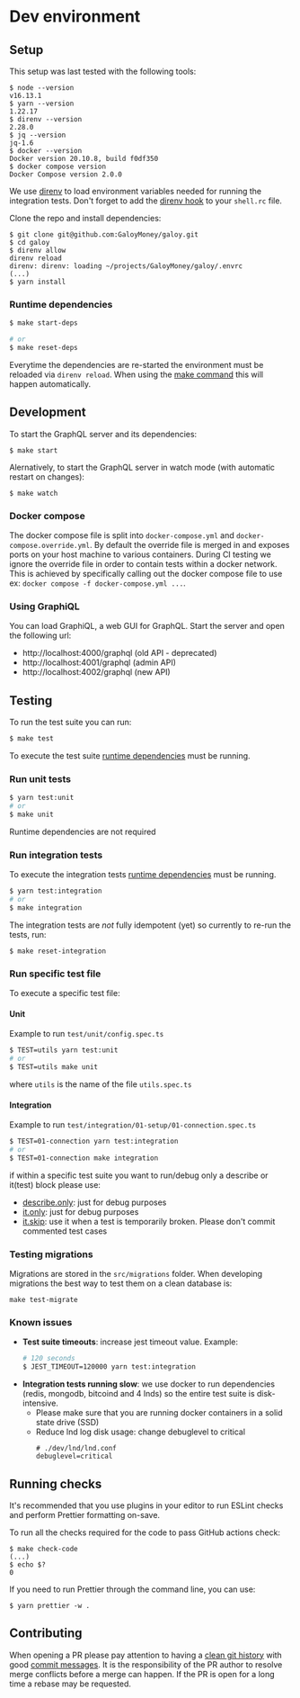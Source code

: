 # Dev environment

## Setup

This setup was last tested with the following tools:
```
$ node --version
v16.13.1
$ yarn --version
1.22.17
$ direnv --version
2.28.0
$ jq --version
jq-1.6
$ docker --version
Docker version 20.10.8, build f0df350
$ docker compose version
Docker Compose version 2.0.0
```

We use [direnv](https://direnv.net) to load environment variables needed for running the integration tests.
Don't forget to add the [direnv hook](https://direnv.net/docs/hook.html) to your `shell.rc` file.

Clone the repo and install dependencies:
```
$ git clone git@github.com:GaloyMoney/galoy.git
$ cd galoy
$ direnv allow
direnv reload
direnv: direnv: loading ~/projects/GaloyMoney/galoy/.envrc
(...)
$ yarn install
```

### Runtime dependencies

```bash
$ make start-deps

# or
$ make reset-deps
```
Everytime the dependencies are re-started the environment must be reloaded via `direnv reload`. When using the [make command](../Makefile) this will happen automatically.

## Development

To start the GraphQL server and its dependencies:
```
$ make start
```

Alernatively, to start the GraphQL server in watch mode (with automatic restart on changes):
```
$ make watch
```

### Docker compose

The docker compose file is split into  `docker-compose.yml` and `docker-compose.override.yml`. By default the override file is merged in and exposes ports on your host machine to various containers. During CI testing we ignore the override file in order to contain tests within a docker network. This is achieved by specifically calling out the docker compose file to use ex: `docker compose -f docker-compose.yml ...`.

### Using GraphiQL

You can load GraphiQL, a web GUI for GraphQL. Start the server and open the following url:

- http://localhost:4000/graphql (old API - deprecated)
- http://localhost:4001/graphql (admin API)
- http://localhost:4002/graphql (new API)


## Testing

To run the test suite you can run:

```bash
$ make test
```
To execute the test suite [runtime dependencies](#runtime-dependencies) must be running.

### Run unit tests

```bash
$ yarn test:unit
# or
$ make unit
```

Runtime dependencies are not required

### Run integration tests

To execute the integration tests [runtime dependencies](#runtime-dependencies) must be running.

```bash
$ yarn test:integration
# or
$ make integration
```

The  integration tests are *not* fully idempotent (yet) so currently to re-run the tests, run:
```
$ make reset-integration
```

### Run specific test file

To execute a specific test file:

#### Unit

Example to run `test/unit/config.spec.ts`

```bash
$ TEST=utils yarn test:unit
# or
$ TEST=utils make unit
```
where `utils` is the name of the file `utils.spec.ts`

#### Integration

Example to run `test/integration/01-setup/01-connection.spec.ts`

```bash
$ TEST=01-connection yarn test:integration
# or
$ TEST=01-connection make integration
```

if within a specific test suite you want to run/debug only a describe or it(test) block please use:
* [describe.only](https://jestjs.io/docs/api#describeonlyname-fn): just for debug purposes
* [it.only](https://jestjs.io/docs/api#testonlyname-fn-timeout): just for debug purposes
* [it.skip](https://jestjs.io/docs/api#testskipname-fn): use it when a test is temporarily broken. Please don't commit commented test cases

### Testing migrations

Migrations are stored in the `src/migrations` folder.
When developing migrations the best way to test them on a clean database is:
```
make test-migrate
```

### Known issues

* **Test suite timeouts**: increase jest timeout value. Example:
  ```bash
  # 120 seconds
  $ JEST_TIMEOUT=120000 yarn test:integration
  ```
* **Integration tests running slow**: we use docker to run dependencies (redis, mongodb, bitcoind and 4 lnds) so the entire test suite is disk-intensive.
  * Please make sure that you are running docker containers in a solid state drive (SSD)
  * Reduce lnd log disk usage: change debuglevel to critical
    ```
    # ./dev/lnd/lnd.conf
    debuglevel=critical
    ```

## Running checks

It's recommended that you use plugins in your editor to run ESLint checks and perform Prettier formatting on-save.

To run all the checks required for the code to pass GitHub actions check:

```
$ make check-code
(...)
$ echo $?
0
```

If you need to run Prettier through the command line, you can use:

```
$ yarn prettier -w .
```

## Contributing

When opening a PR please pay attention to having a [clean git history](https://medium.com/@catalinaturlea/clean-git-history-a-step-by-step-guide-eefc0ad8696d) with good [commit messages](https://tbaggery.com/2008/04/19/a-note-about-git-commit-messages.html).
It is the responsibility of the PR author to resolve merge conflicts before a merge can happen. If the PR is open for a long time a rebase may be requested.
